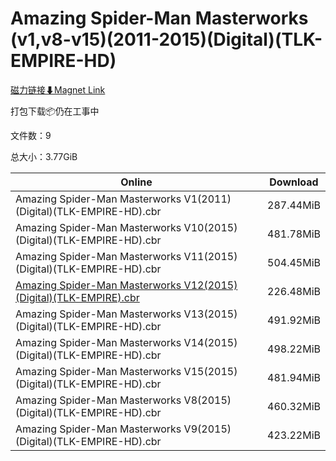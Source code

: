 # Amazing Spider-Man Masterworks (v1,v8-v15)(2011-2015)(Digital)(TLK-EMPIRE-HD)

[磁力链接⬇Magnet Link](magnet:?xt=urn:btih:9a29899eea8d65859559542fe1caa877b3940ffe&dn=Amazing%20Spider-Man%20Masterworks%20%28v1%2Cv8-v15%29%282011-2015%29%28Digital%29%28TLK-EMPIRE-HD%29)

打包下载📦仍在工事中

文件数：9

总大小：3.77GiB

Online | Download
--- | ---
Amazing Spider-Man Masterworks V1(2011)(Digital)(TLK-EMPIRE-HD).cbr | 287.44MiB
Amazing Spider-Man Masterworks V10(2015)(Digital)(TLK-EMPIRE-HD).cbr | 481.78MiB
Amazing Spider-Man Masterworks V11(2015)(Digital)(TLK-EMPIRE-HD).cbr | 504.45MiB
[Amazing Spider-Man Masterworks V12(2015)(Digital)(TLK-EMPIRE).cbr](https://github.com/alicewish/markdown/blob/master/comic/Amazing-Spider-Man-Masterworks-V12-2015-Digital-TLK-EMPIRE-cbr.md) | 226.48MiB
Amazing Spider-Man Masterworks V13(2015)(Digital)(TLK-EMPIRE-HD).cbr | 491.92MiB
Amazing Spider-Man Masterworks V14(2015)(Digital)(TLK-EMPIRE-HD).cbr | 498.22MiB
Amazing Spider-Man Masterworks V15(2015)(Digital)(TLK-EMPIRE-HD).cbr | 481.94MiB
Amazing Spider-Man Masterworks V8(2015)(Digital)(TLK-EMPIRE-HD).cbr | 460.32MiB
Amazing Spider-Man Masterworks V9(2015)(Digital)(TLK-EMPIRE-HD).cbr | 423.22MiB